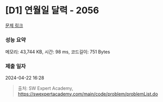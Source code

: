 # [D1] 연월일 달력 - 2056 

[문제 링크](https://swexpertacademy.com/main/code/problem/problemDetail.do?contestProbId=AV5QLkdKAz4DFAUq) 

### 성능 요약

메모리: 43,744 KB, 시간: 98 ms, 코드길이: 751 Bytes

### 제출 일자

2024-04-22 16:28



> 출처: SW Expert Academy, https://swexpertacademy.com/main/code/problem/problemList.do